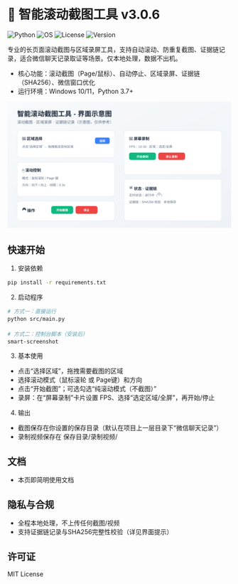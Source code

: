 # 🚀 智能滚动截图工具 v3.0.6

![Python](https://img.shields.io/badge/Python-3.7%2B-blue.svg)
![OS](https://img.shields.io/badge/OS-Windows%2010%2F11-0078D6.svg?logo=windows)
![License](https://img.shields.io/badge/License-MIT-green.svg)
![Version](https://img.shields.io/badge/Version-3.0.6-orange.svg)

专业的长页面滚动截图与区域录屏工具，支持自动滚动、防重复截图、证据链记录，适合微信聊天记录取证等场景。仅本地处理，数据不出机。

- 核心功能：滚动截图（Page/鼠标）、自动停止、区域录屏、证据链（SHA256）、微信窗口优化
- 运行环境：Windows 10/11，Python 3.7+

![界面示意图](images/overview.svg)

## 快速开始

1) 安装依赖

```bash
pip install -r requirements.txt
```

2) 启动程序

```bash
# 方式一：直接运行
python src/main.py

# 方式二：控制台脚本（安装后）
smart-screenshot
```

3) 基本使用
- 点击“选择区域”，拖拽需要截图的区域
- 选择滚动模式（鼠标滚轮 或 Page键）和方向
- 点击“开始截图”；可选勾选“纯滚动模式（不截图）”
- 录屏：在“屏幕录制”卡片设置 FPS、选择“选定区域/全屏”，再开始/停止

4) 输出
- 截图保存在你设置的保存目录（默认在项目上一层目录下“微信聊天记录”）
- 录制视频保存在 保存目录/录制视频/

## 文档
- 本页即简明使用文档

## 隐私与合规
- 全程本地处理，不上传任何截图/视频
- 支持证据链记录与SHA256完整性校验（详见界面提示）

## 许可证
MIT License
